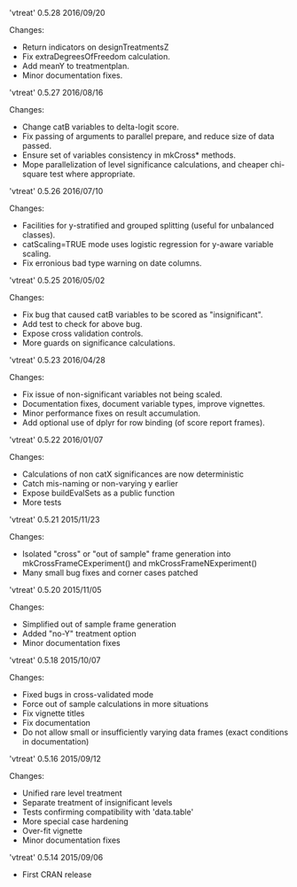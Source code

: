 
'vtreat' 0.5.28 2016/09/20

Changes:

- Return indicators on designTreatmentsZ
- Fix extraDegreesOfFreedom calculation.
- Add meanY to treatmentplan.
- Minor documentation fixes.


'vtreat' 0.5.27 2016/08/16

Changes:

- Change catB variables to delta-logit score.
- Fix passing of arguments to parallel prepare, and reduce size of data passed.
- Ensure set of variables consistency in mkCross* methods.
- Mope parallelization of level significance calculations, and cheaper chi-square test where appropriate.

'vtreat' 0.5.26 2016/07/10

Changes:

- Facilities for y-stratified and grouped splitting (useful for unbalanced classes).
- catScaling=TRUE mode uses logistic regression for y-aware variable scaling.
- Fix erronious bad type warning on date columns.


'vtreat' 0.5.25 2016/05/02

Changes:

- Fix bug that caused catB variables to be scored as "insignificant".
- Add test to check for above bug.
- Expose cross validation controls.
- More guards on significance calculations.


'vtreat' 0.5.23 2016/04/28

Changes:

- Fix issue of non-significant variables not being scaled.
- Documentation fixes, document variable types, improve vignettes.
- Minor performance fixes on result accumulation.
- Add optional use of dplyr for row binding (of score report frames).


'vtreat' 0.5.22 2016/01/07

Changes:

- Calculations of non catX significances are now deterministic
- Catch mis-naming or non-varying y earlier
- Expose buildEvalSets as a public function
- More tests


'vtreat' 0.5.21 2015/11/23

Changes:

- Isolated "cross" or "out of sample" frame generation into mkCrossFrameCExperiment() and mkCrossFrameNExperiment()
- Many small bug fixes and corner cases patched


'vtreat' 0.5.20 2015/11/05

Changes:

- Simplified out of sample frame generation
- Added "no-Y" treatment option
- Minor documentation fixes


'vtreat' 0.5.18 2015/10/07

Changes:

- Fixed bugs in cross-validated mode
- Force out of sample calculations in more situations
- Fix vignette titles
- Fix documentation
- Do not allow small or insufficiently varying data frames (exact conditions in documentation)


'vtreat' 0.5.16 2015/09/12

Changes:

-  Unified rare level treatment
-  Separate treatment of insignificant levels
-  Tests confirming compatibility with 'data.table'
-  More special case hardening
-  Over-fit vignette
-  Minor documentation fixes



'vtreat' 0.5.14 2015/09/06

- First CRAN release
